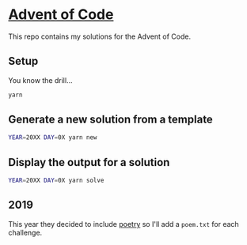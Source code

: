 # [Advent of Code](https://adventofcode.com/)

This repo contains my solutions for the Advent of Code.

## Setup

You know the drill...

```bash
yarn
```

## Generate a new solution from a template

```bash
YEAR=20XX DAY=0X yarn new
```

## Display the output for a solution

```bash
YEAR=20XX DAY=0X yarn solve
```

## 2019

This year they decided to include [poetry](https://www.reddit.com/r/adventofcode/wiki/poems4progs) so I'll add a `poem.txt` for each challenge.
